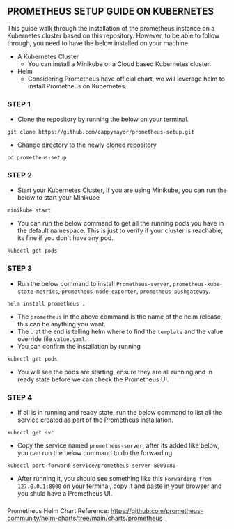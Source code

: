 ## PROMETHEUS SETUP GUIDE ON KUBERNETES
This guide walk through the installation of the prometheus instance on a Kubernetes cluster based on this repository. However, to be able to follow through, you need to have the below installed on your machine.
- A Kubernetes Cluster
  - You can install a Minikube or a Cloud based Kubernetes cluster.
- Helm
  - Considering Prometheus have official chart, we will leverage helm to install Prometheus on Kubernetes.

### STEP 1
- Clone the repository by running the below on your terminal.
```
git clone https://github.com/cappymayor/prometheus-setup.git
```
- Change directory to the newly cloned repository
```
cd prometheus-setup
```

### STEP 2
- Start your Kubernetes Cluster, if you are using Minikube, you can run the below to start your Minikube
```
minikube start
```
- You can run the below command to get all the running pods you have in the default namespace. This is just to verify if your cluster is reachable, its fine if you don't have any pod.
```
kubectl get pods 
```

### STEP 3
- Run the below command to install `Prometheus-server`, `prometheus-kube-state-metrics`, `prometheus-node-exporter`, `prometheus-pushgateway`.
```
helm install prometheus .
```
 - The `prometheus` in the above command is the name of the helm release, this can be anything you want.
 - The `.` at the end is telling helm where to find the `template` and the value override file `value.yaml`.
- You can confirm the installation by running
```
kubectl get pods
```
- You will see the pods are starting, ensure they are all running and in ready state before we can check the Prometheus UI.

### STEP 4
- If all is in running and ready state, run the below command to list all the service created as part of the Prometheus installation.
```
kubectl get svc
```
- Copy the service named `prometheus-server`, after its added like below, you can run the below command to do the forwarding
```
kubectl port-forward service/prometheus-server 8000:80
```
- After running it, you should see something like this `Forwarding from 127.0.0.1:8000` on your terminal, copy it and paste in your browser and you shuld have a Prometheus UI.

###
Prometheus Helm Chart Reference: https://github.com/prometheus-community/helm-charts/tree/main/charts/prometheus

